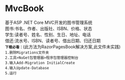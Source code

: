 # MvcBook
基于ASP .NET Core MVC开发的图书管理系统<br>
图书:书名、作者、出版社、ISBN、价格、状态<br>
学生:读者号、姓名、性别、生日、地址、电话<br>
借还:流水号、ISBN、读者号、借出日期、归还日期<br>
**`下载必看：`**(此方法为RazorPagesBook解决方案,此文件未实践)<br>
`1.删除Migrations文件夹`<br>
`2.工具>NuGet包管理器>程序包管理器控制台`<br>
`3.输入Add-Migration InitialCreate`<br>
`4.输入Update-Database`<br>
`5.运行`<br>
